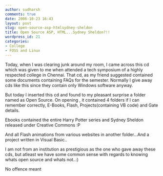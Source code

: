 ```yaml
---
author: sudharsh
comments: true
date: 2006-10-23 16:43
layout: post
slug: open-source-asp-htmlsydney-sheldon
title: Open Source ASP, HTML...Sydney Sheldon?!!
wordpress_id: 21
categories:
- College
- FOSS and Linux
---
```


Today, when I was clearing junk around my room, I came across this cd which was given to me when attended a tech symposium of a highly respected college in Chennai. That cd, as my friend suggested contained some documents containing FAQs for the semester. Normally I give away cds like this since they contain only Windows software anyway.

But today I inserted this cd and found to my pleasant surprise a folder named as Open Source. On opening , it contained 4 folders if I can remember correctly, E-Books, Flash, Projects(containing VB code) and Gate details.

Ebooks contained the entire Harry Potter series and Sydney Sheldon released under Creative Commons :P

And all Flash animations from various websites in another folder...And a project written in Visual Basic..

I am not from an institution as prestigious as the one who gave away these cds, but atleast we have some common sense with regards to knowing whats open source and whats not..:)

No offence meant
